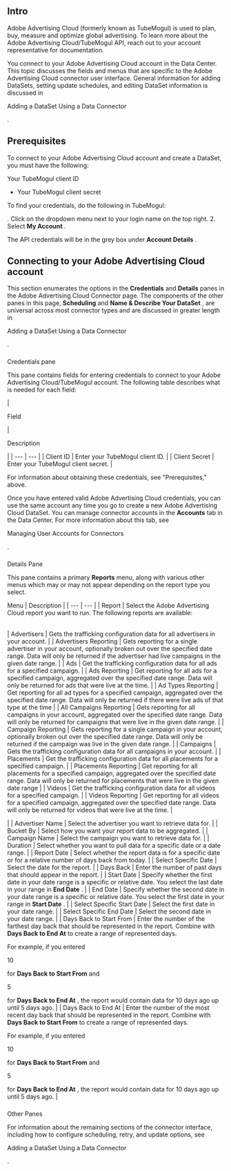 

Intro
-------

Adobe Advertising Cloud (formerly known as TubeMogul) is used to plan, buy, measure and optimize global advertising. To learn more about the Adobe Advertising Cloud/TubeMogul API, reach out to your account representative for documentation.


 You connect to your Adobe Advertising Cloud account in the Data Center. This topic discusses the fields and menus that are specific to the Adobe Advertising Cloud connector user interface. General information for adding DataSets, setting update schedules, and editing DataSet information is discussed in

Adding a DataSet Using a Data Connector

.


 Prerequisites
---------------

To connect to your Adobe Advertising Cloud account and create a DataSet, you must have the following:

 Your TubeMogul client ID
* Your TubeMogul client secret

To find your credentials, do the following in TubeMogul:

. Click on the dropdown menu next to your login name on the top right.
2. Select
 **My Account**
 .

The API credentials will be in the grey box under
 **Account Details**
 .


 Connecting to your Adobe Advertising Cloud account
----------------------------------------------------


 This section enumerates the options in the
 **Credentials**
 and
 **Details**
 panes in the Adobe Advertising Cloud Connector page. The components of the other panes in this page,
 **Scheduling**
 and
 **Name & Describe Your DataSet**
 , are universal across most connector types and are discussed in greater length in

Adding a DataSet Using a Data Connector

.


###

Credentials pane


 This pane contains fields for entering credentials to connect to your Adobe Advertising Cloud/TubeMogul account. The following table describes what is needed for each field:


|

Field

|

Description

|
| --- | --- |
|
 Client ID
  |
 Enter your TubeMogul client ID.
  |
|
 Client Secret
  |
 Enter your TubeMogul client secret.
  |

For information about obtaining these credentials, see "Prerequisites," above.

Once you have entered valid Adobe Advertising Cloud credentials, you can use the same account any time you go to create a new Adobe Advertising Cloud DataSet. You can manage connector accounts in the
 **Accounts**
 tab in the Data Center. For more information about this tab, see

Managing User Accounts for Connectors

.


###
 Details Pane

This pane contains a primary
 **Reports**
 menu, along with various other menus which may or may not appear depending on the report type you select.


 Menu
  |
 Description
  |
| --- | --- |
|
 Report
  |
 Select the Adobe Advertising Cloud report you want to run. The following reports are available:


|  |  |
| --- | --- |
|
 Advertisers
  |
 Gets the trafficking configuration data for all advertisers in your account.
  |
|
 Advertisers Reporting
  |
 Gets reporting for a single advertiser in your account, optionally broken ­out over the specified date range. Data will only be returned if the advertiser had live campaigns in the given date range.
  |
|
 Ads
  |
 Get the trafficking configuration data for all ads for a specified campaign.
  |
|
 Ads Reporting
  |
 Get reporting for all ads for a specified campaign, aggregated over the specified date range. Data will only be returned for ads that were live at the time.
  |
|
 Ad Types Reporting
  |
 Get reporting for all ad types for a specified campaign, aggregated over the specified date range. Data will only be returned if there were live ads of that type at the time
  |
|
 All Campaigns Reporting
  |
 Gets reporting for all campaigns in your account, aggregated over the specified date range. Data will only be returned for campaigns that were live in the given date range.
  |
|
 Campaign Reporting
  |
 Gets reporting for a single campaign in your account, optionally broken ­out over the specified date range. Data will only be returned if the campaign was live in the given date range.
  |
|
 Campaigns
  |
 Gets the trafficking configuration data for all campaigns in your account.
  |
|
 Placements
  |
 Get the trafficking configuration data for all placements for a specified campaign.
  |
|
 Placements Reporting
  |
 Get reporting for all placements for a specified campaign, aggregated over the specified date range. Data will only be returned for placements that were live in the given date range
  |
|
 Videos
  |
 Get the trafficking configuration data for all videos for a specified campaign.
  |
|
 Videos Reporting
  |
 Get reporting for all videos for a specified campaign, aggregated over the specified date range. Data will only be returned for videos that were live at the time.
  |

|
|
 Advertiser Name
  |
 Select the advertiser you want to retrieve data for.
  |
|
 Bucket By
  |
 Select how you want your report data to be aggregated.
  |
|
 Campaign Name
  |
 Select the campaign you want to retrieve data for.
  |
|
 Duration
  |
 Select whether you want to pull data for a specific date or a date range.
  |
|
 Report Date
  |
 Select whether the report data is for a specific date or for a relative number of days back from today.
  |
|
 Select Specific Date
  |
 Select the date for the report.
  |
|
 Days Back
  |
 Enter the number of past days that should appear in the report.
  |
|
 Start Date
  |
 Specify whether the first date in your date range is a specific or relative date. You select the last date in your range in
 **End Date**
 .
  |
|
 End Date
  |
 Specify whether the second date in your date range is a specific or relative date. You select the first date in your range in
 **Start Date**
 .
  |
|
 Select Specific Start Date
  |
 Select the first date in your date range.
  |
|
 Select Specific End Date
  |
 Select the second date in your date range.
  |
|
 Days Back to Start From
  |
 Enter the number of the farthest day back that should be represented in the report. Combine with
 **Days Back to End At**
 to create a range of represented days.


 For example, if you entered

10

for
 **Days Back to Start From**
 and

5

for
 **Days Back to End At**
 , the report would contain data for 10 days ago up until 5 days ago.
  |
|
 Days Back to End At
  |
 Enter the number of the most recent day back that should be represented in the report. Combine with
 **Days Back to Start From**
 to create a range of represented days.


 For example, if you entered

10

for
 **Days Back to Start From**
 and

5

for
 **Days Back to End At**
 , the report would contain data for 10 days ago up until 5 days ago.
  |


###
 Other Panes

For information about the remaining sections of the connector interface, including how to configure scheduling, retry, and update options, see

Adding a DataSet Using a Data Connector

.

